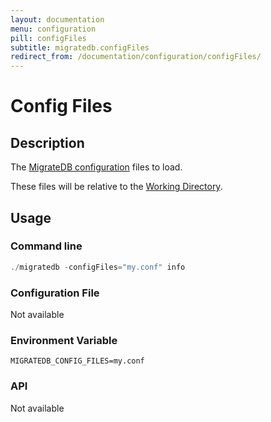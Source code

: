 ```yaml
---
layout: documentation
menu: configuration
pill: configFiles
subtitle: migratedb.configFiles
redirect_from: /documentation/configuration/configFiles/
---
```


# Config Files

## Description

The [MigrateDB configuration](/migratedb/documentation/configuration/configfile) files to load.

These files will be relative to the [Working Directory](/migratedb/documentation/configuration/parameters/workingDirectory).

## Usage

### Command line

```powershell
./migratedb -configFiles="my.conf" info
```

### Configuration File

Not available

### Environment Variable

```properties
MIGRATEDB_CONFIG_FILES=my.conf
```

### API

Not available
